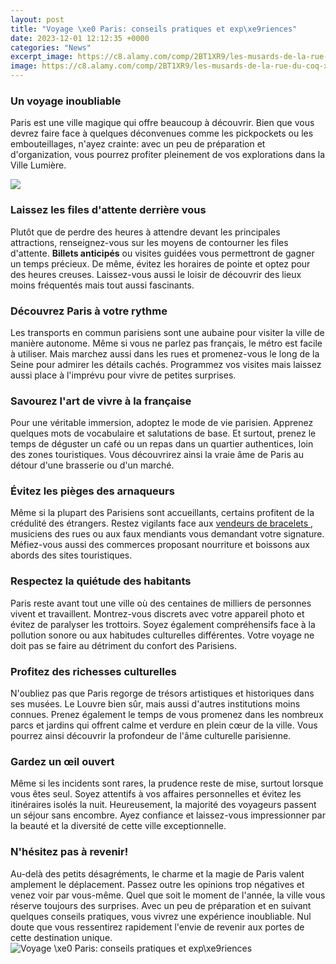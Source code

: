 ```yaml
---
layout: post
title: "Voyage \xe0 Paris: conseils pratiques et exp\xe9riences"
date: 2023-12-01 12:12:35 +0000
categories: "News"
excerpt_image: https://c8.alamy.com/comp/2BT1XR9/les-musards-de-la-rue-du-coq-xe0-paris-dawdlers-of-the-rue-coq-ca-1810-2BT1XR9.jpg
image: https://c8.alamy.com/comp/2BT1XR9/les-musards-de-la-rue-du-coq-xe0-paris-dawdlers-of-the-rue-coq-ca-1810-2BT1XR9.jpg
---
```


### Un voyage inoubliable 
Paris est une ville magique qui offre beaucoup à découvrir. Bien que vous devrez faire face à quelques déconvenues comme les pickpockets ou les embouteillages, n'ayez crainte: avec un peu de préparation et d'organization, vous pourrez profiter pleinement de vos explorations dans la Ville Lumière. 

![](https://s.yimg.com/ny/api/res/1.2/mGNKT.B8etlWaemKCEEqTQ--/YXBwaWQ9aGlnaGxhbmRlcjt3PTY0MDtoPTQ1OQ--/https://media.zenfs.com/fr/article.bfmtv.com/306b8f7968228806e00d5058b325a420)
### Laissez les files d'attente derrière vous
Plutôt que de perdre des heures à attendre devant les principales attractions, renseignez-vous sur les moyens de contourner les files d'attente. **Billets anticipés** ou visites guidées vous permettront de gagner un temps précieux. De même, évitez les horaires de pointe et optez pour des heures creuses. Laissez-vous aussi le loisir de découvrir des lieux moins fréquentés mais tout aussi fascinants. 
### Découvrez Paris à votre rythme 
Les transports en commun parisiens sont une aubaine pour visiter la ville de manière autonome. Même si vous ne parlez pas français, le métro est facile à utiliser. Mais marchez aussi dans les rues et promenez-vous le long de la Seine pour admirer les détails cachés. Programmez vos visites mais laissez aussi place à l'imprévu pour vivre de petites surprises. 
### Savourez l'art de vivre à la française
Pour une véritable immersion, adoptez le mode de vie parisien. Apprenez quelques mots de vocabulaire et salutations de base. Et surtout, prenez le temps de déguster un café ou un repas dans un quartier authentices, loin des zones touristiques. Vous découvrirez ainsi la vraie âme de Paris au détour d'une brasserie ou d'un marché.
### Évitez les pièges des arnaqueurs 
Même si la plupart des Parisiens sont accueillants, certains profitent de la crédulité des étrangers. Restez vigilants face aux [ vendeurs de bracelets ](https://ustoday.github.io/2024-01-08-comment-fut-gouvern-xe9e-l-italie-par-l-espagne-pendant-la-renaissance/), musiciens des rues ou aux faux mendiants vous demandant votre signature. Méfiez-vous aussi des commerces proposant nourriture et boissons aux abords des sites touristiques. 
### Respectez la quiétude des habitants
Paris reste avant tout une ville où des centaines de milliers de personnes vivent et travaillent. Montrez-vous discrets avec votre appareil photo et évitez de paralyser les trottoirs. Soyez également compréhensifs face à la pollution sonore ou aux habitudes culturelles différentes. Votre voyage ne doit pas se faire au détriment du confort des Parisiens.
### Profitez des richesses culturelles  
N'oubliez pas que Paris regorge de trésors artistiques et historiques dans ses musées. Le Louvre bien sûr, mais aussi d'autres institutions moins connues. Prenez également le temps de vous promenez dans les nombreux parcs et jardins qui offrent calme et verdure en plein cœur de la ville. Vous pourrez ainsi découvrir la profondeur de l'âme culturelle parisienne.
### Gardez un œil ouvert
Même si les incidents sont rares, la prudence reste de mise, surtout lorsque vous êtes seul. Soyez attentifs à vos affaires personnelles et évitez les itinéraires isolés la nuit. Heureusement, la majorité des voyageurs passent un séjour sans encombre. Ayez confiance et laissez-vous impressionner par la beauté et la diversité de cette ville exceptionnelle.
### N'hésitez pas à revenir!
Au-delà des petits désagréments, le charme et la magie de Paris valent amplement le déplacement. Passez outre les opinions trop négatives et venez voir par vous-même. Quel que soit le moment de l'année, la ville vous réserve toujours des surprises. Avec un peu de préparation et en suivant quelques conseils pratiques, vous vivrez une expérience inoubliable. Nul doute que vous ressentirez rapidement l'envie de revenir aux portes de cette destination unique.
![Voyage \xe0 Paris: conseils pratiques et exp\xe9riences](https://c8.alamy.com/comp/2BT1XR9/les-musards-de-la-rue-du-coq-xe0-paris-dawdlers-of-the-rue-coq-ca-1810-2BT1XR9.jpg)